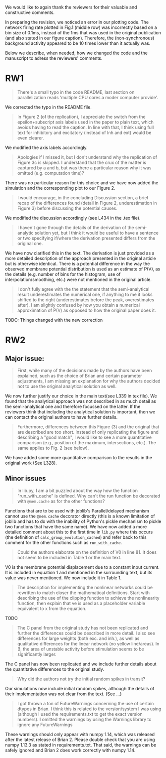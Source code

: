 We would like to again thank the reviewers for their valuable and constructive
comments.

In preparing the revision, we noticed an error in our plotting code. The network 
firing rate plotted in Fig.1 (middle row) was incorrectly based on a bin size of
0.1ms, instead of the 1ms that was used in the original publication (and also
stated in our figure caption). Therefore, the (non-synchronous) background
activity appeared to be 10 times lower than it actually was.

Below we describe, when needed, how we changed the code and the manuscript to
adress the reviewers' comments. 

# RW1

> There's a small typo in the code README, last section on parallelization
> reads 'multiple CPU cores a moder computer provide'.

We corrected the typo in the README file.

> In Figure 2 (of the replication), I appreciate the switch from the
> epsilon+subscript axis labels used in the paper to plain text, which avoids
> having to read the caption. In line with that, I think using full text for
> inhibitory and excitatory (instead of Inh and ext) would be even clearer.

We modified the axis labels accordingly.

> Apologies if I missed it, but I don't understand why the replication of
> Figure 3c is skipped. I understand that the crux of the matter is captured by
> a and b, but was there a particular reason why it was omitted (e.g.
> computation time)?

There was no particular reason for this choice and we have now added the
simulation and the corresponding plot to our Figure 2.

> I would encourage, in the concluding Discussion section, a brief recap of the
> differences found (detail in Figure 2, underestimation in Figure 3) before
> discussing the potential causes. 

We modified the discussion accordingly (see L434 in the .tex file).

> I haven't gone through the details of the derivation of the semi-analytic
> solution yet, but I think it would be useful to have a sentence or two
> specifying if/where the derivation presented differs from the original one.

We have now clarified this in the text. The derivation is just provided as a
more detailed description of the approach presented in the original article but
is otherwise identical. There is a potential difference in the way the observed
membrane potential distribution is used as an estimate of P(V), as the details
(e.g. number of bins for the histogram, use of interpolation/smoothing, etc.)
were not mentioned in the original article.

> I don't fully agree with the the statement that the semi-analytical result
> underestimates the numerical one, if anything to me it looks shifted to the
> right (underestimates before the peak, overestimates after).  I am slightly
> confused by how you obtain a numerical approximation of P(V) as opposed to
> how the original paper does it.

TODO: Things changed with the new correction

# RW2

## Major issue: 

> First, while many of the decisions made by the authors have been explained,
> such as the choice of Brian and certain parameter adjustments, I am missing
> an explanation for why the authors decided not to use the original analytical
> solution as well. 

We now further justify our choice in the main text(see L339 in tex file). We
found that the analytical approach was not described in as much detail as the
semi-analytical one and therefore focussed on the latter. If the reviewers think
that including the analytical solution is important, then we can contact the
original authors to have further details.

> Furthermore, differences between this Figure (3) and the original that are
> described are too short. Instead of only replicating the figure and
> describing a "good match", I would like to see a more quantitative comparison
> (e.g., position of the maximum, intersections, etc.). The same applies to
> Fig. 2 (see below).

We have added some more quantitative comparison to the results in the original
work (See L328).

## Minor issues

> In lib.py, I am a bit puzzled about the way how the function "run_with_cache" is defined. Why can't
> the run function be decorated with `@mem.cache` as for the other functions?

Functions that are to be used with joblib's Parallel/delayed mechanism cannot
use the `@mem.cache` decorator directly (this is a known limitation of joblib
and has to do with the inability of Python's pickle mechanism to pickle two
functions that have the same name). We have now added a more detailed comment
about this to the first time in `lib.py` where this occurs (the definition of
`calc_group_evolution_cached`) and refer back to this comment for the other
functions such as `run_with_cache`.


> Could the authors elaborate on the definition of V0 in line 81. It does not seem to be included in 
> Table 1 or the main text.

V0 is the membrane potential displacement due to a constant input current. It
is included in equation 1 and mentioned in the surrounding text, but its value
was never mentioned. We now include it in Table 1.

> The description for implementing the nonlinear networks could be rewritten to match closer the
> mathematical definitions. Start with describing the use of the clipping
> function to achieve the nonlinearity function, then explain that ve is used as
> a placeholder variable equivalent to x from the equation. 

TODO

> The C panel from the original study has not been
> replicated and further the differences could be described in more detail. I
> also see differences for large weights (both exc. and inh.), as well as
> qualitative differences for the linear network (no yellow line/areas). In B,
> the area of unstable activity before stimulation seems to be significantly
> larger.

The C panel has now been replicated and we include further details about the
quantitative differences to the original study.

> Why did the authors not try the initial random spikes in transit?

Our simulations now include initial random spikes, although the details of their
implementation was not clear from the text. (See ...)


> I got thrown a ton of FutureWarnings concerning the use of certain dtypes in
> Brian. I think this is related to the version/system I was using (although I
> used the requirements.txt to get the exact version numbers). I omitted the
> warnings by using the Warnings library to ignore any FutureWarnings

These warnings should only appear with numpy 1.14, which was released after the
latest release of Brian 2. Please double check that you are using numpy 1.13.3
as stated in requirements.txt. That said, the warnings can be safely ignored and
Brian 2 does work correctly with numpy 1.14.

